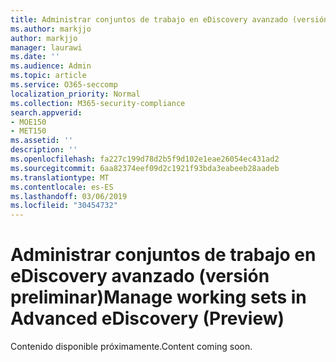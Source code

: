 ```yaml
---
title: Administrar conjuntos de trabajo en eDiscovery avanzado (versión preliminar)
ms.author: markjjo
author: markjjo
manager: laurawi
ms.date: ''
ms.audience: Admin
ms.topic: article
ms.service: O365-seccomp
localization_priority: Normal
ms.collection: M365-security-compliance
search.appverid:
- MOE150
- MET150
ms.assetid: ''
description: ''
ms.openlocfilehash: fa227c199d78d2b5f9d102e1eae26054ec431ad2
ms.sourcegitcommit: 6aa82374eef09d2c1921f93bda3eabeeb28aadeb
ms.translationtype: MT
ms.contentlocale: es-ES
ms.lasthandoff: 03/06/2019
ms.locfileid: "30454732"
---
```

# <a name="manage-working-sets-in-advanced-ediscovery-preview"></a><span data-ttu-id="27fef-102">Administrar conjuntos de trabajo en eDiscovery avanzado (versión preliminar)</span><span class="sxs-lookup"><span data-stu-id="27fef-102">Manage working sets in Advanced eDiscovery (Preview)</span></span>  

<span data-ttu-id="27fef-103">Contenido disponible próximamente.</span><span class="sxs-lookup"><span data-stu-id="27fef-103">Content coming soon.</span></span>
